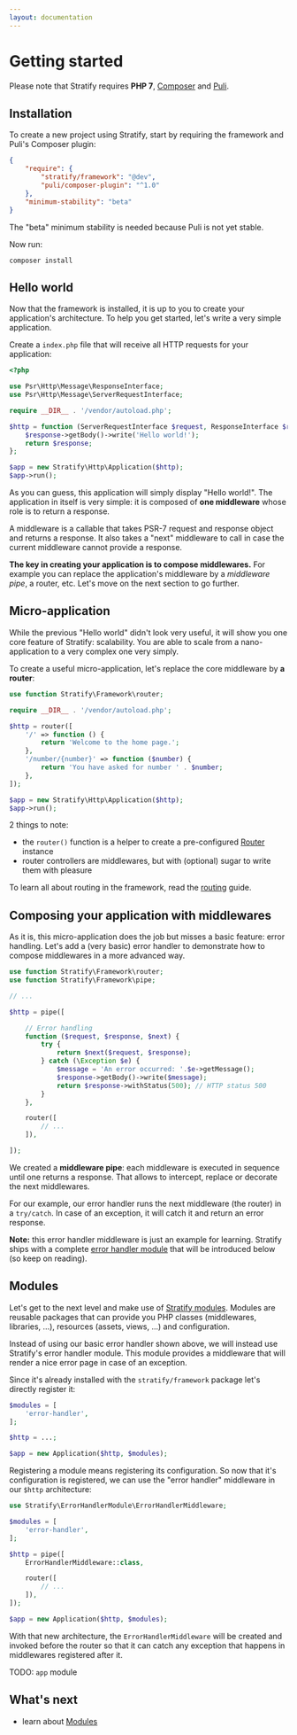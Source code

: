 ```yaml
---
layout: documentation
---
```


# Getting started

Please note that Stratify requires **PHP 7**, [Composer](https://getcomposer.org/doc/00-intro.md) and [Puli](http://docs.puli.io/en/latest/installation.html#installing-the-puli-cli).

## Installation

To create a new project using Stratify, start by requiring the framework and Puli's Composer plugin:

```json
{
    "require": {
        "stratify/framework": "@dev",
        "puli/composer-plugin": "^1.0"
    },
    "minimum-stability": "beta"
}
```

The "beta" minimum stability is needed because Puli is not yet stable.

Now run:

```
composer install
```

## Hello world

Now that the framework is installed, it is up to you to create your application's architecture. To help you get started, let's write a very simple application.

Create a `index.php` file that will receive all HTTP requests for your application:

```php
<?php

use Psr\Http\Message\ResponseInterface;
use Psr\Http\Message\ServerRequestInterface;

require __DIR__ . '/vendor/autoload.php';

$http = function (ServerRequestInterface $request, ResponseInterface $response, callable $next) {
    $response->getBody()->write('Hello world!');
    return $response;
};

$app = new Stratify\Http\Application($http);
$app->run();
```

As you can guess, this application will simply display "Hello world!". The application in itself is very simple: it is composed of **one middleware** whose role is to return a response.

A middleware is a callable that takes PSR-7 request and response object and returns a response. It also takes a "next" middleware to call in case the current middleware cannot provide a response.

**The key in creating your application is to compose middlewares.** For example you can replace the application's middleware by a *middleware pipe*, a router, etc. Let's move on the next section to go further.

## Micro-application

While the previous "Hello world" didn't look very useful, it will show you one core feature of Stratify: scalability. You are able to scale from a nano-application to a very complex one very simply.

To create a useful micro-application, let's replace the core middleware by **a router**:

```php
use function Stratify\Framework\router;

require __DIR__ . '/vendor/autoload.php';

$http = router([
    '/' => function () {
        return 'Welcome to the home page.';
    },
    '/number/{number}' => function ($number) {
        return 'You have asked for number ' . $number;
    },
]);

$app = new Stratify\Http\Application($http);
$app->run();
```

2 things to note:

- the `router()` function is a helper to create a pre-configured [Router](../component/router.md) instance
- router controllers are middlewares, but with (optional) sugar to write them with pleasure

To learn all about routing in the framework, read the [routing](routing.md) guide.

## Composing your application with middlewares

As it is, this micro-application does the job but misses a basic feature: error handling. Let's add a (very basic) error handler to demonstrate how to compose middlewares in a more advanced way.

```php
use function Stratify\Framework\router;
use function Stratify\Framework\pipe;

// ...

$http = pipe([

    // Error handling
    function ($request, $response, $next) {
        try {
            return $next($request, $response);
        } catch (\Exception $e) {
            $message = 'An error occurred: '.$e->getMessage();
            $response->getBody()->write($message);
            return $response->withStatus(500); // HTTP status 500
        }
    },

    router([
        // ...
    ]),

]);
```

We created a **middleware pipe**: each middleware is executed in sequence until one returns a response. That allows to intercept, replace or decorate the next middlewares.

For our example, our error handler runs the next middleware (the router) in a `try/catch`. In case of an exception, it will catch it and return an error response.

**Note:** this error handler middleware is just an example for learning. Stratify ships with a complete [error handler module](error-handling.md) that will be introduced below (so keep on reading).

## Modules

Let's get to the next level and make use of [Stratify modules](modules.md). Modules are reusable packages that can provide you PHP classes (middlewares, libraries, …), resources (assets, views, …) and configuration.

Instead of using our basic error handler shown above, we will instead use Stratify's error handler module. This module provides a middleware that will render a nice error page in case of an exception.

Since it's already installed with the `stratify/framework` package let's directly register it:

```php
$modules = [
    'error-handler',
];

$http = ...;

$app = new Application($http, $modules);
```

Registering a module means registering its configuration. So now that it's configuration is registered, we can use the "error handler" middleware in our `$http` architecture:

```php
use Stratify\ErrorHandlerModule\ErrorHandlerMiddleware;

$modules = [
    'error-handler',
];

$http = pipe([
    ErrorHandlerMiddleware::class,

    router([
        // ...
    ]),
]);

$app = new Application($http, $modules);
```

With that new architecture, the `ErrorHandlerMiddleware` will be created and invoked before the router so that it can catch any exception that happens in middlewares registered after it.

TODO: `app` module

## What's next

- learn about [Modules](modules.md)
